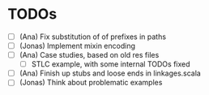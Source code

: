 # TODOs

- [ ] (Ana) Fix substitution of of prefixes in paths
- [ ] (Jonas) Implement mixin encoding
- [ ] (Ana) Case studies, based on old res files
  - [ ] STLC example, with some internal TODOs fixed
- [ ] (Ana) Finish up stubs and loose ends in linkages.scala
- [ ] (Jonas) Think about problematic examples
